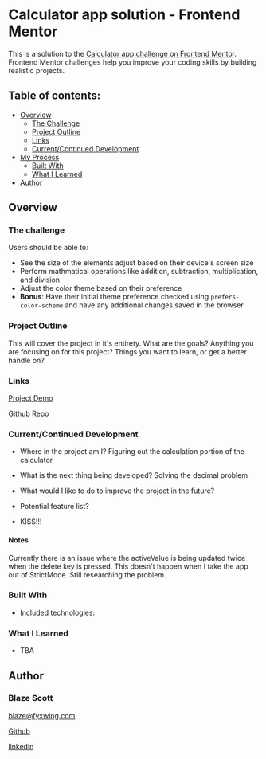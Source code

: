 # Calculator app solution - Frontend Mentor 

This is a solution to the [Calculator app challenge on Frontend Mentor](https://www.frontendmentor.io/challenges/calculator-app-9lteq5N29). Frontend Mentor challenges help you improve your coding skills by building realistic projects. 


## Table of contents:

- [Overview](#overview) 
  - [The Challenge](#the-challenge)
  - [Project Outline](#project-outline)
  - [Links](#links)
  - [Current/Continued Development](#current/continued-development)
- [My Process](#my-process)
  - [Built With](#built-with)
  - [What I Learned](#what-i-learned)
- [Author](#author)


## Overview

### The challenge

Users should be able to:

- See the size of the elements adjust based on their device's screen size
- Perform mathmatical operations like addition, subtraction, multiplication, and division
- Adjust the color theme based on their preference
- **Bonus**: Have their initial theme preference checked using `prefers-color-scheme` and have any additional changes saved in the browser

### Project Outline

  This will cover the project in it's entirety. What are the goals?
  Anything you are focusing on for this project?
  Things you want to learn, or get a better handle on?

### Links

[Project Demo](Demo.Url)

[Github Repo](github.repo)

### Current/Continued Development

- Where in the project am I? 
  Figuring out the calculation portion of the calculator

- What is the next thing being developed?
  Solving the decimal problem


- What would I like to do to improve the project in the future?
- Potential feature list?

- KISS!!!

#### Notes
  Currently there is an issue where the activeValue is being updated twice when the delete key is pressed. 
    This doesn't happen when I take the app out of StrictMode.
    Still researching the problem.

### Built With

- Included technologies:


### What I Learned

- TBA


## Author

### Blaze Scott

<blaze@fyxwing.com>

[Github](https://github.com/ablueblaze)

[linkedin](https://www.linkedin.com/in/blaze-scott-3672b891/)